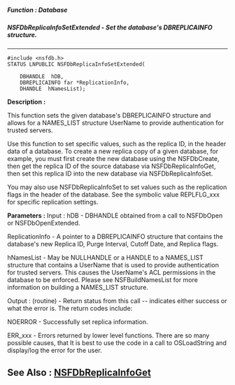 ##### Function : Database
##### NSFDbReplicaInfoSetExtended - Set the database's DBREPLICAINFO structure.
---
```
#include <nsfdb.h>
STATUS LNPUBLIC NSFDbReplicaInfoSetExtended(

	DBHANDLE  hDB,
	DBREPLICAINFO far *ReplicationInfo,
	DHANDLE  hNamesList);
```
**Description :**

This function sets the given database's DBREPLICAINFO structure and allows for 
a NAMES_LIST structure UserName to provide authentication for trusted servers.

Use this function to set specific values, such as the replica ID, in the header 
data of a database.  To create a new replica copy of a given database, for 
example, you must first create the new database using the NSFDbCreate, then get 
the replica ID of the source database via NSFDbReplicaInfoGet, then set this 
replica ID into the new database via NSFDbReplicaInfoSet.

You may also use NSFDbReplicaInfoSet to set values such as the replication 
flags in the header of the database.  See the symbolic value REPLFLG_xxx for 
specific replication settings.

**Parameters :**
Input :
hDB  -  DBHANDLE obtained from a call to NSFDbOpen or NSFDbOpenExtended.

ReplicationInfo  -  A pointer to a DBREPLICAINFO structure that contains the database's new Replica ID, Purge Interval, Cutoff Date, and Replica flags.

hNamesList  -  May be NULLHANDLE or a HANDLE to a NAMES_LIST structure that contains a UserName that is used to provide authentication for trusted servers.  This causes the UserName's ACL permissions in the database to be enforced.  Please see NSFBuildNamesList for more information on building a NAMES_LIST structure.

Output :
(routine)  -  Return status from this call -- indicates either success or what the error is. The return codes include:

NOERROR - Successfully set replica information.

ERR_xxx - Errors returned by lower level functions.  There are so many possible causes, that It is best to use the code in a call to OSLoadString and display/log the error for the user.



**See Also :**
[NSFDbReplicaInfoGet](/domino-c-api-docs/reference/Func/NSFDbReplicaInfoGet)
---
